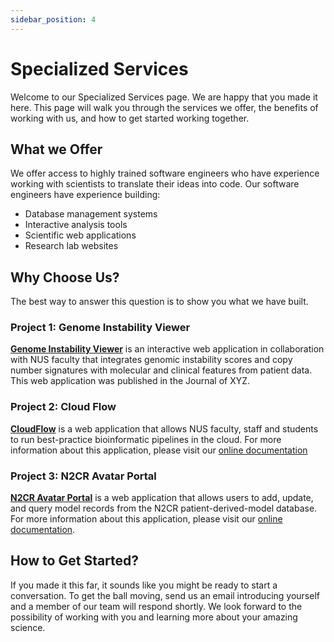 ```yaml
---
sidebar_position: 4
---
```


# Specialized Services
Welcome to our Specialized Services page. We are happy that you made it here. This page will walk you through the services we offer, the benefits of working with us, and how to get started working together.

## What we Offer

We offer access to highly trained software engineers who have experience working with scientists to translate their ideas into code.  Our software engineers have experience building:
- Database management systems
- Interactive analysis tools
- Scientific web applications
- Research lab websites

## Why Choose Us?

The best way to answer this question is to show you what we have built.

### Project 1: Genome Instability Viewer
[**Genome Instability Viewer**](https://gi-viewer.pittlabgenomics.com/home) is an interactive web application in collaboration with NUS faculty that integrates genomic instability scores and copy number signatures with molecular and clinical features from patient data.  This web application was published in the Journal of XYZ.


### Project 2: Cloud Flow
[**CloudFlow**](https://www.cloudflow.gedac.org/) is a web application that allows NUS faculty, staff and students to run best-practice bioinformatic pipelines in the cloud.  For more information about this application, please visit our [online documentation](https://docs.cloudflow.gedac.org/)


### Project 3: N2CR Avatar Portal
[**N2CR Avatar Portal**](https://n2cr.gedac.org/login) is a web application that allows users to add, update, and query model records from the N2CR patient-derived-model database.  For more information about this application, please visit our [online documentation](https://n2cr.gedac.org/guide).


## How to Get Started?
If you made it this far, it sounds like you might be ready to start a conversation. To get the ball moving, send us an email introducing yourself and a member of our team will respond shortly. We look forward to the possibility of working with you and learning more about your amazing science.
